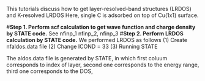 This tutorials discuss how to get layer-resolved-band structures (LRDOS) and K-resolved LRDOS
Here, single C is adsorbed on top of Cu(1x1) surface.

#**Step 1. Perform scf calculation to get wave function and charge density by STATE code.**
See nfinp_1 nfinp_2, nfinp_3
#**Step 2. Perform LRDOS calculation by STATE code.**
We performed LRDOS as follows
(1) Create  nfaldos.data file
(2) Change ICOND = 33 
(3) Running STATE

The aldos.data file is generated by STATE,
in which
first coluum corresponds to index of layer,
second one corresponds to the energy range,
third one corresponds to the DOS,



